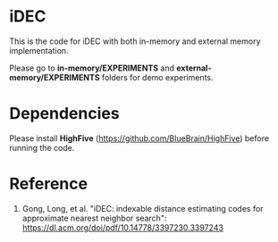 # iDEC
This is the code for iDEC with both in-memory and external memory implementation.

Please go to **in-memory/EXPERIMENTS** and **external-memory/EXPERIMENTS** folders for demo experiments.

# Dependencies
Please install **HighFive** (https://github.com/BlueBrain/HighFive) before running the code.

# Reference
1. Gong, Long, et al. "iDEC: indexable distance estimating codes for approximate nearest neighbor search": https://dl.acm.org/doi/pdf/10.14778/3397230.3397243
